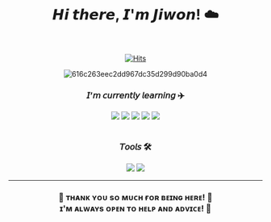 <div align="center">
 
<h1>𝙃𝙞 𝙩𝙝𝙚𝙧𝙚, 𝙄'𝙢 𝙅𝙞𝙬𝙤𝙣! ☁️</h1>
<br />

[![Hits](https://hits.seeyoufarm.com/api/count/incr/badge.svg?url=https%3A%2F%2Fgithub.com%2Fxoxojw&count_bg=%238AB7D8&title_bg=%234A7CC8&icon=&icon_color=%23E7E7E7&title=hits&edge_flat=true)](https://hits.seeyoufarm.com)

![616c263eec2dd967dc35d299d90ba0d4](https://github.com/xoxojw/xoxojw/assets/124491335/c1393030-1212-4fa7-bd23-9dc99b4c701a)

<h3>𝘐’𝘮 𝘤𝘶𝘳𝘳𝘦𝘯𝘵𝘭𝘺 𝘭𝘦𝘢𝘳𝘯𝘪𝘯𝘨 ✈️</h3>
<img src="https://img.shields.io/badge/HTML5-E34F26?style=flat&logo=HTML5&logoColor=white" />
<img src="https://img.shields.io/badge/CSS3-1572B6?style=flat&logo=CSS3&logoColor=white" />
<img src="https://img.shields.io/badge/JavaScript-F7DF1E?style=flat&logo=javascript&logoColor=white" />
<img src="https://img.shields.io/badge/React-61DAFB?style=flat&logo=react&logoColor=white" />
<img src="https://img.shields.io/badge/Typescript-3178C6?style=flat&logo=typescript&logoColor=white" />

<br />
<br />
  
<h3>𝘛𝘰𝘰𝘭𝘴 🛠️</h3>
<img src="https://img.shields.io/badge/Visual Studio Code-007ACC?style=flat&logo=visualstudiocode&logoColor=white"/>
  <img src="https://img.shields.io/badge/GitHub-181717?style=flat&logo=github&logoColor=white"/>
  
---
  
  <h3>
  💙 ᴛʜᴀɴᴋ ʏᴏᴜ sᴏ ᴍᴜᴄʜ ғᴏʀ ʙᴇɪɴɢ ʜᴇʀᴇ! 💙<br />
   ɪ'ᴍ ᴀʟᴡᴀʏs ᴏᴘᴇɴ ᴛᴏ ʜᴇʟᴘ ᴀɴᴅ ᴀᴅᴠɪᴄᴇ! 🤗<br />
  </h3>
<br/>
  

</div>
